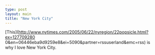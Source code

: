 ```yaml
---
type: post
layout: main
title: "New York City"
---
```

[This](http://www.nytimes.com/2005/06/22/nyregion/22popsicle.html?ex=127709280
0&en=06446eba9d9259e8&ei=5090&partner=rssuserland&emc=rss) is why I love New
York City.

